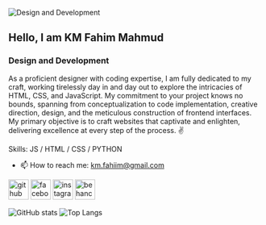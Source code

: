 ![Design and Development](https://i0.wp.com/wanderin.dev/wp-content/uploads/2019/12/crop-0-0-1170-390-0-about-cover.png?w=1170&ssl=1)

## Hello, I am KM Fahim Mahmud
### Design and Development

As a proficient designer with coding expertise, I am fully dedicated to my craft, working tirelessly day in and day out to explore the intricacies of HTML, CSS, and JavaScript. My commitment to your project knows no bounds, spanning from conceptualization to code implementation, creative direction, design, and the meticulous construction of frontend interfaces. My primary objective is to craft websites that captivate and enlighten, delivering excellence at every step of the process. ✌️

Skills: JS / HTML / CSS / PYTHON

- 📫 How to reach me: km.fahiim@gmail.com 


[<img src='https://cdn.jsdelivr.net/npm/simple-icons@3.0.1/icons/github.svg' alt='github' height='40'>](https://github.com/blue-spideee)  [<img src='https://cdn.jsdelivr.net/npm/simple-icons@3.0.1/icons/facebook.svg' alt='facebook' height='40'>](https://www.facebook.com/km.fahim)  [<img src='https://cdn.jsdelivr.net/npm/simple-icons@3.0.1/icons/instagram.svg' alt='instagram' height='40'>](https://www.instagram.com/fahim_mahmud_tajwar/)  [<img src='https://cdn.jsdelivr.net/npm/simple-icons@3.0.1/icons/behance.svg' alt='behance' height='40'>](https://www.behance.net/kmfahim)  

![GitHub stats](https://github-readme-stats.vercel.app/api?username=blue-spideee&theme=github_dark&show_icons=true)  ![Top Langs](https://github-readme-stats.vercel.app/api/top-langs/?username=blue-spideee&layout=compact)
